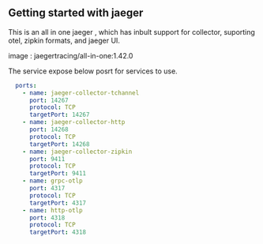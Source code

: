 
## Getting started with jaeger

This is an all in one jaeger , which has inbult support for collector, suporting otel, zipkin formats, and jaeger UI.


image : jaegertracing/all-in-one:1.42.0

The service expose below posrt for services to use.

```yaml
  ports:
    - name: jaeger-collector-tchannel
      port: 14267
      protocol: TCP
      targetPort: 14267
    - name: jaeger-collector-http
      port: 14268
      protocol: TCP
      targetPort: 14268
    - name: jaeger-collector-zipkin
      port: 9411
      protocol: TCP
      targetPort: 9411
    - name: grpc-otlp
      port: 4317
      protocol: TCP
      targetPort: 4317
    - name: http-otlp
      port: 4318
      protocol: TCP
      targetPort: 4318
```